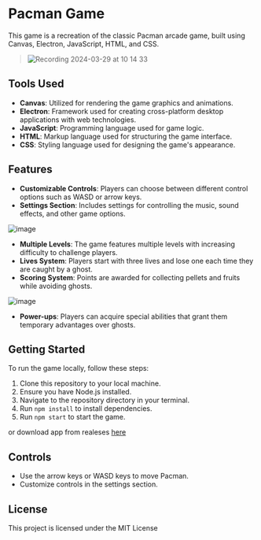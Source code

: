 # Pacman Game

This game is a recreation of the classic Pacman arcade game, built using Canvas, Electron, JavaScript, HTML, and CSS.

> ![Recording 2024-03-29 at 10 14 33](https://github.com/Lariw/pacman-game/assets/98982966/57e55dc7-f7cb-410a-903f-184eb098b08e)


## Tools Used
- **Canvas**: Utilized for rendering the game graphics and animations.
- **Electron**: Framework used for creating cross-platform desktop applications with web technologies.
- **JavaScript**: Programming language used for game logic.
- **HTML**: Markup language used for structuring the game interface.
- **CSS**: Styling language used for designing the game's appearance.

## Features
- **Customizable Controls**: Players can choose between different control options such as WASD or arrow keys.
- **Settings Section**: Includes settings for controlling the music, sound effects, and other game options.

![image](https://github.com/Lariw/pacman-game/assets/98982966/fc737828-da9e-458b-86bc-b5d80b794495)


- **Multiple Levels**: The game features multiple levels with increasing difficulty to challenge players.
- **Lives System**: Players start with three lives and lose one each time they are caught by a ghost.
- **Scoring System**: Points are awarded for collecting pellets and fruits while avoiding ghosts.

![image](https://github.com/Lariw/pacman-game/assets/98982966/7245a232-0cc4-4051-a450-3821a0de1643)


- **Power-ups**: Players can acquire special abilities that grant them temporary advantages over ghosts.

## Getting Started

To run the game locally, follow these steps:
1. Clone this repository to your local machine.
2. Ensure you have Node.js installed.
3. Navigate to the repository directory in your terminal.
4. Run `npm install` to install dependencies.
5. Run `npm start` to start the game.

or download app from realeses [here](https://github.com/Lariw/pacman-game/releases/)

## Controls
- Use the arrow keys or WASD keys to move Pacman.
- Customize controls in the settings section.

## License
This project is licensed under the MIT License
